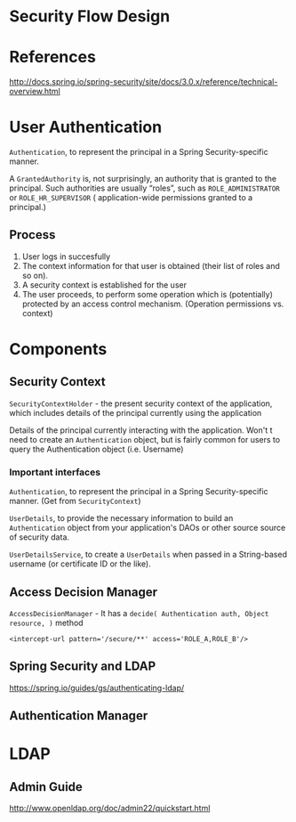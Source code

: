 # Security Flow Design

# References

http://docs.spring.io/spring-security/site/docs/3.0.x/reference/technical-overview.html


# User Authentication

`Authentication`, to represent the principal in a Spring Security-specific manner.

A `GrantedAuthority` is, not surprisingly, an authority that is granted to the principal. Such authorities are usually “roles”, such as `ROLE_ADMINISTRATOR` or `ROLE_HR_SUPERVISOR` ( application-wide permissions granted to a principal.)

## Process
 
1. User logs in succesfully
1. The context information for that user is obtained (their list of roles and so on).
1. A security context is established for the user
1. The user proceeds, to perform some operation which is (potentially) protected by an access control mechanism. (Operation permissions vs. context)


# Components

## Security Context

`SecurityContextHolder` - the present security context of the application, which includes details of the principal currently using the application

Details of the principal currently interacting with the application. Won't t need to create an `Authentication` object, but is fairly common for users to query the Authentication object (i.e. Username)

### Important interfaces

`Authentication`, to represent the principal in a Spring Security-specific manner. (Get from `SecurityContext`)

`UserDetails`, to provide the necessary information to build an `Authentication` object from your application's DAOs or other source source of security data.

`UserDetailsService`, to create a `UserDetails` when passed in a String-based username (or certificate ID or the like).


## Access Decision Manager

`AccessDecisionManager` - It has a `decide( Authentication auth, Object resource, )`  method

```
<intercept-url pattern='/secure/**' access='ROLE_A,ROLE_B'/>
```

## Spring Security and LDAP 

https://spring.io/guides/gs/authenticating-ldap/


## Authentication Manager

# LDAP 

## Admin Guide

http://www.openldap.org/doc/admin22/quickstart.html

